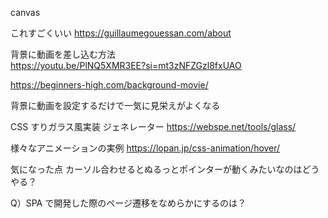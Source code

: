 canvas

これすごくいい
https://guillaumegouessan.com/about

背景に動画を差し込む方法  
https://youtu.be/PlNQ5XMR3EE?si=mt3zNFZGzl8fxUAO

https://beginners-high.com/background-movie/

背景に動画を設定するだけで一気に見栄えがよくなる

CSS すりガラス風実装 ジェネレーター
https://webspe.net/tools/glass/

様々なアニメーションの実例
https://lopan.jp/css-animation/hover/

気になった点
カーソル合わせるとぬるっとポインターが動くみたいなのはどうやる？

Q）SPA で開発した際のページ遷移をなめらかにするのは？
